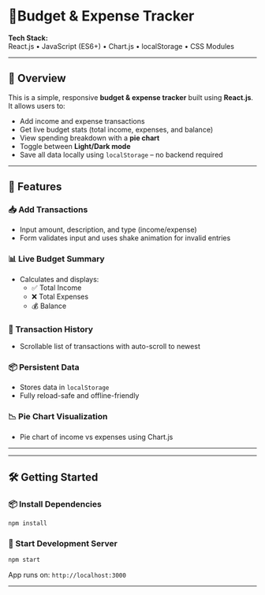 # 💸Budget & Expense Tracker

**Tech Stack:**  
React.js • JavaScript (ES6+) • Chart.js • localStorage • CSS Modules

---

## 🧾 Overview

This is a simple, responsive **budget & expense tracker** built using **React.js**.  
It allows users to:

- Add income and expense transactions
- Get live budget stats (total income, expenses, and balance)
- View spending breakdown with a **pie chart**
- Toggle between **Light/Dark mode**
- Save all data locally using `localStorage` – no backend required

---

## 🚀 Features

### 📥 Add Transactions
- Input amount, description, and type (income/expense)
- Form validates input and uses shake animation for invalid entries

### 📊 Live Budget Summary
- Calculates and displays:
  - ✅ Total Income
  - ❌ Total Expenses
  - 💰 Balance

### 🧾 Transaction History
- Scrollable list of transactions with auto-scroll to newest

### 📦 Persistent Data
- Stores data in `localStorage`
- Fully reload-safe and offline-friendly

### 📉 Pie Chart Visualization
- Pie chart of income vs expenses using Chart.js



---


---

## 🛠️ Getting Started

### 📦 Install Dependencies

```bash
npm install
```

### 🔄 Start Development Server

```bash
npm start
```

App runs on: `http://localhost:3000`

---
